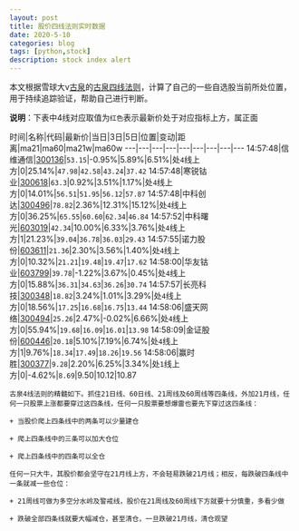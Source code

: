 ```yaml
---
layout: post
title: 股价四线法则实时数据
date: 2020-5-10
categories: blog
tags: [python,stock]
description: stock index alert
---
```



本文根据雪球大v[古泉](https://xueqiu.com/u/7148646888)的[古泉四线法则](https://xueqiu.com/7148646888/130498192)，计算了自己的一些自选股当前所处位置，用于持续追踪验证，帮助自己进行判断。

**说明**：下表中4线对应取值为`红色`表示最新价处于对应指标上方，属正面

时间|名称|代码|最新价|当日|3日|5日|位置|变动|距离|ma21|ma60|ma21w|ma60w
---|---|---|---|---|---|---|---|---
14:57:48|信维通信|[300136](https://xueqiu.com/S/SZ300136)|`53.15`|-0.95%|5.89%|6.51%|处`4`线上方|0|25.14%|`47.98`|`42.58`|`43.24`|`37.42`
14:57:48|寒锐钴业|[300618](https://xueqiu.com/S/SZ300618)|`63.3`|0.92%|3.51%|1.17%|处`4`线上方|0|14.01%|`56.51`|`51.95`|`56.12`|`57.87`
14:57:48|中科创达|[300496](https://xueqiu.com/S/SZ300496)|`78.82`|2.36%|12.31%|15.12%|处`4`线上方|0|36.25%|`65.55`|`60.60`|`62.34`|`46.84`
14:57:52|中科曙光|[603019](https://xueqiu.com/S/SH603019)|`42.34`|10.00%|6.33%|3.76%|处`4`线上方|1|21.23%|`39.04`|`36.78`|`36.03`|`29.43`
14:57:55|诺力股份|[603611](https://xueqiu.com/S/SH603611)|`21.36`|2.30%|3.56%|1.40%|处`4`线上方|0|10.32%|`21.21`|`19.48`|`19.47`|`17.62`
14:58:00|华友钴业|[603799](https://xueqiu.com/S/SH603799)|`39.78`|-1.22%|3.67%|0.45%|处`4`线上方|0|15.88%|`36.31`|`34.63`|`36.26`|`30.74`
14:57:57|长亮科技|[300348](https://xueqiu.com/S/SZ300348)|`18.82`|3.24%|1.01%|3.29%|处`4`线上方|0|18.56%|`17.25`|`16.68`|`16.75`|`13.44`
14:58:06|盛天网络|[300494](https://xueqiu.com/S/SZ300494)|`25.26`|2.47%|-0.02%|6.66%|处`4`线上方|0|55.94%|`19.68`|`16.09`|`16.01`|`13.98`
14:58:09|金证股份|[600446](https://xueqiu.com/S/SH600446)|`20.18`|5.10%|7.19%|6.74%|处`4`线上方|1|9.76%|`18.34`|`17.49`|`18.26`|`19.56`
14:58:06|赢时胜|[300377](https://xueqiu.com/S/SZ300377)|`9.28`|2.20%|6.25%|3.34%|处`1`线上方|0|-4.62%|`8.69`|9.50|10.12|10.87

```
古泉4线法则的精髓如下。抓住21日线、60日线、21周线及60周线等四条线，外加21月线，任何一只股票上涨都要穿过这四条线，任何一只股票要想爆雷也要先下穿过这四条线：

+ 当股价爬上四条线中的两条可以少量建仓

+ 爬上四条线中的三条可以加大仓位

+ 爬上四条线中的四条可以全仓

任何一只大牛，其股价都会坚守在21月线上方，不会轻易跌破21月线；相反，每跌破四条线中一条就减一些仓位：

+ 21周线可做为多空分水岭及警戒线，股价在21周线及60周线下方就要十分慎重，多看少做

+ 跌破全部四条线就要大幅减仓，甚至清仓，一旦跌破21月线，清仓观望
```